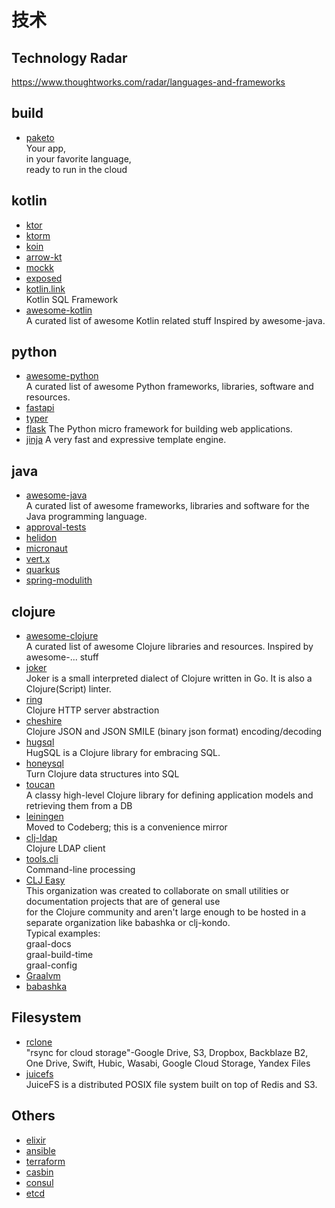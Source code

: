 # 技术

## Technology Radar

https://www.thoughtworks.com/radar/languages-and-frameworks

## build

- [paketo](https://paketo.io/)
  <br/>Your app,<br/>
  in your favorite language,<br/>
  ready to run in the cloud<br/>

## kotlin

- [ktor](https://ktor.io/)
- [ktorm](https://www.ktorm.org/)
- [koin](https://insert-koin.io/)
- [arrow-kt](https://arrow-kt.io/)
- [mockk](https://mockk.io/)
- [exposed](https://github.com/JetBrains/Exposed)
- [kotlin.link](https://kotlin.link/)
  <br/>Kotlin SQL Framework
- [awesome-kotlin](https://github.com/KotlinBy/awesome-kotlin)
  <br/>A curated list of awesome Kotlin related stuff Inspired by awesome-java.

## python

- [awesome-python](https://github.com/vinta/awesome-python)
  <br/>A curated list of awesome Python frameworks, libraries, software and resources.
- [fastapi](https://fastapi.tiangolo.com/)
- [typer](https://typer.tiangolo.com/)
- [flask](https://github.com/pallets/flask) The Python micro framework for building web applications.
- [jinja](https://github.com/pallets/jinja) A very fast and expressive template engine.

## java

- [awesome-java](https://github.com/akullpp/awesome-java)
  <br/>A curated list of awesome frameworks, libraries and software for the Java programming language.
- [approval-tests](https://approvaltests.com/)
- [helidon](https://helidon.io/)
- [micronaut](https://micronaut.io/)
- [vert.x](https://vertx.io/)
- [quarkus](https://quarkus.io/)
- [spring-modulith](https://spring.io/projects/spring-modulith)

## clojure

- [awesome-clojure](https://github.com/razum2um/awesome-clojure)
  <br/>A curated list of awesome Clojure libraries and resources. Inspired by awesome-... stuff
- [joker](https://joker-lang.org/)
  <br/>Joker is a small interpreted dialect of Clojure written in Go. It is also a Clojure(Script) linter.
- [ring](https://github.com/ring-clojure/ring)
  <br/>Clojure HTTP server abstraction
- [cheshire](https://github.com/dakrone/cheshire)
  <br/>Clojure JSON and JSON SMILE (binary json format) encoding/decoding
- [hugsql](https://www.hugsql.org/)
  <br/>HugSQL is a Clojure library for embracing SQL.
- [honeysql](https://github.com/seancorfield/honeysql)
  <br/>Turn Clojure data structures into SQL
- [toucan](https://github.com/metabase/toucan)
  <br/>A classy high-level Clojure library for defining application models and retrieving them from a DB
- [leiningen](https://codeberg.org/leiningen/leiningen)
  <br/>Moved to Codeberg; this is a convenience mirror
- [clj-ldap](https://github.com/pauldorman/clj-ldap)
  <br/>Clojure LDAP client
- [tools.cli](https://github.com/clojure/tools.cli)
  <br/>Command-line processing
- [CLJ Easy](https://github.com/clj-easy)
  <br/>This organization was created to collaborate on small utilities or documentation projects that are of general
  use<br/>
  for the Clojure community and aren't large enough to be hosted in a separate organization like babashka or
  clj-kondo.<br/>
  Typical examples:<br/>
  graal-docs<br/>
  graal-build-time<br/>
  graal-config<br/>
- [Graalvm](https://www.innoq.com/en/blog/native-clojure-and-graalvm/)
- [babashka](https://babashka.org/)

## Filesystem

- [rclone](https://github.com/rclone/rclone)<br/>
  "rsync for cloud storage"-Google Drive, S3, Dropbox, Backblaze B2, One Drive, Swift, Hubic, Wasabi, Google Cloud
  Storage, Yandex Files
- [juicefs](https://github.com/juicedata/juicefs)<br/>
  JuiceFS is a distributed POSIX file system built on top of Redis and S3.

## Others

- [elixir](https://elixir-lang.org/)
- [ansible](https://www.ansible.com/)
- [terraform](https://www.terraform.io/)
- [casbin](https://casbin.org/)
- [consul](https://www.consul.io/)
- [etcd](https://etcd.io/)